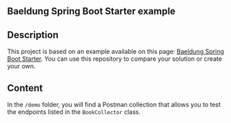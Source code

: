 ## Baeldung Spring Boot Starter example

## Description
This project is based on an example available on this page: [Baeldung Spring Boot Starter](https://www.baeldung.com/spring-boot-start). You can use this repository to compare your solution or create your own.

## Content
In the `/demo` folder, you will find a Postman collection that allows you to test the endpoints listed in the `BookCollector` class.